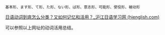```
基本形、ます形、て形、た形、ない形、ば形、意志形、可能形、使役形、被动形
```

[日语动词到底怎么分类？又如何记忆和活用？_沪江日语学习网 (hjenglish.com)](https://jp.hjenglish.com/new/p1194391/)

可以参照以上网址的动词活用总结。


